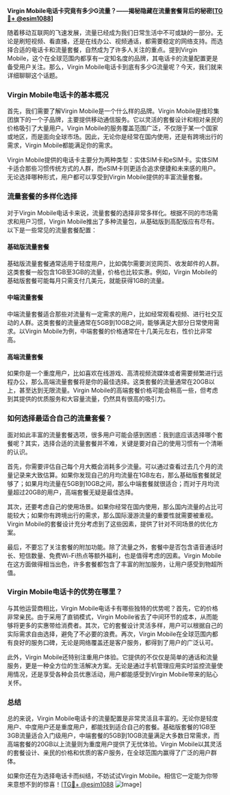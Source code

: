**Virgin Mobile电话卡究竟有多少G流量？——揭秘隐藏在流量套餐背后的秘密[[TG💪+ @esim1088](https://t.me/s/esim1088)]**

随着移动互联网的飞速发展，流量已经成为我们日常生活中不可或缺的一部分。无论是刷短视频、看直播，还是在线办公、视频通话，都需要稳定的网络支持。而选择合适的电话卡和流量套餐，自然成为了许多人关注的重点。提到Virgin Mobile，这个在全球范围内都享有一定知名度的品牌，其电话卡的流量配置更是备受用户关注。那么，Virgin Mobile电话卡到底有多少G流量呢？今天，我们就来详细聊聊这个话题。

### Virgin Mobile电话卡的基本概况

首先，我们需要了解Virgin Mobile是一个什么样的品牌。Virgin Mobile是维珍集团旗下的一个子品牌，主要提供移动通信服务。它以灵活的套餐设计和相对亲民的价格吸引了大量用户。Virgin Mobile的服务覆盖范围广泛，不仅限于某一个国家或地区，而是面向全球市场。因此，无论你是经常在国内使用，还是有跨境出行的需求，Virgin Mobile都能满足你的需求。

Virgin Mobile提供的电话卡主要分为两种类型：实体SIM卡和eSIM卡。实体SIM卡适合那些习惯传统方式的人群，而eSIM卡则更适合追求便捷和未来感的用户。无论选择哪种形式，用户都可以享受到Virgin Mobile提供的丰富流量套餐。

### 流量套餐的多样化选择

对于Virgin Mobile电话卡来说，流量套餐的选择非常多样化。根据不同的市场需求和用户习惯，Virgin Mobile推出了多种流量包，从基础版到高配版应有尽有。以下是一些常见的流量套餐配置：

#### 基础版流量套餐
基础版流量套餐通常适用于轻度用户，比如偶尔需要浏览网页、收发邮件的人群。这类套餐一般包含1GB至3GB的流量，价格也比较实惠。例如，Virgin Mobile的基础版套餐可能每月只需支付几美元，就能获得1GB的流量。

#### 中端流量套餐
中端流量套餐适合那些对流量有一定需求的用户，比如经常观看视频、进行社交互动的人群。这类套餐的流量通常在5GB到10GB之间，能够满足大部分日常使用需求。以Virgin Mobile为例，中端套餐的价格通常在十几美元左右，性价比非常高。

#### 高端流量套餐
如果你是一个重度用户，比如喜欢在线游戏、高清视频流媒体或者需要频繁进行远程办公，那么高端流量套餐将是你的最佳选择。这类套餐的流量通常在20GB以上，甚至达到无限流量。Virgin Mobile的高端套餐价格可能会稍高一些，但考虑到其提供的优质服务和大容量流量，仍然具有很高的吸引力。

### 如何选择最适合自己的流量套餐？

面对如此丰富的流量套餐选项，很多用户可能会感到困惑：我到底应该选择哪个套餐呢？其实，选择合适的流量套餐并不难，关键是要对自己的使用习惯有一个清晰的认识。

首先，你需要评估自己每个月大概会消耗多少流量。可以通过查看过去几个月的流量记录来大致估算。如果你发现自己的月均流量在1GB左右，那么基础版套餐就足够了；如果月均流量在5GB到10GB之间，那么中端套餐就很适合；而对于月均流量超过20GB的用户，高端套餐无疑是最佳选择。

其次，还要考虑自己的使用场景。如果你经常在国内使用，那么国内流量的占比可能较大；如果你有跨境出行的需求，那么国际漫游流量的重要性就需要被重视。Virgin Mobile的套餐设计充分考虑到了这些因素，提供了针对不同场景的优化方案。

最后，不要忘了关注套餐的附加功能。除了流量之外，套餐中是否包含语音通话时长、短信数量、免费Wi-Fi热点等额外福利，也是值得考虑的因素。Virgin Mobile在这方面做得相当出色，许多套餐都包含了丰富的附加服务，让用户感受到物超所值。

### Virgin Mobile电话卡的优势在哪里？

与其他运营商相比，Virgin Mobile电话卡有哪些独特的优势呢？首先，它的价格非常亲民。由于采用了直销模式，Virgin Mobile省去了中间环节的成本，从而能够将更多的实惠带给消费者。其次，它的套餐设计灵活多样，用户可以根据自己的实际需求自由选择，避免了不必要的浪费。再次，Virgin Mobile在全球范围内都有良好的服务口碑，无论是网络覆盖还是客户服务，都得到了用户的广泛认可。

此外，Virgin Mobile还特别注重用户体验。它提供的不仅仅是简单的通话和流量服务，更是一种全方位的生活解决方案。无论是通过手机管理应用实时监控流量使用情况，还是享受各种会员优惠活动，用户都能感受到Virgin Mobile带来的贴心关怀。

### 总结

总的来说，Virgin Mobile电话卡的流量配置是非常灵活且丰富的。无论你是轻度用户、中度用户还是重度用户，都能找到适合自己的套餐。基础版套餐的1GB至3GB流量适合入门级用户，中端套餐的5GB到10GB流量满足大多数日常需求，而高端套餐的20GB以上流量则为重度用户提供了无忧体验。Virgin Mobile以其灵活的套餐设计、亲民的价格和优质的客户服务，在全球范围内赢得了广泛的用户群体。

如果你还在为选择电话卡而纠结，不妨试试Virgin Mobile。相信它一定能为你带来意想不到的惊喜！[[TG💪+ @esim1088](https://t.me/s/esim1088) ![Image](https://i.postimg.cc/4NQfJmqS/Snipaste-2025-05-13-00-14-12.png)]